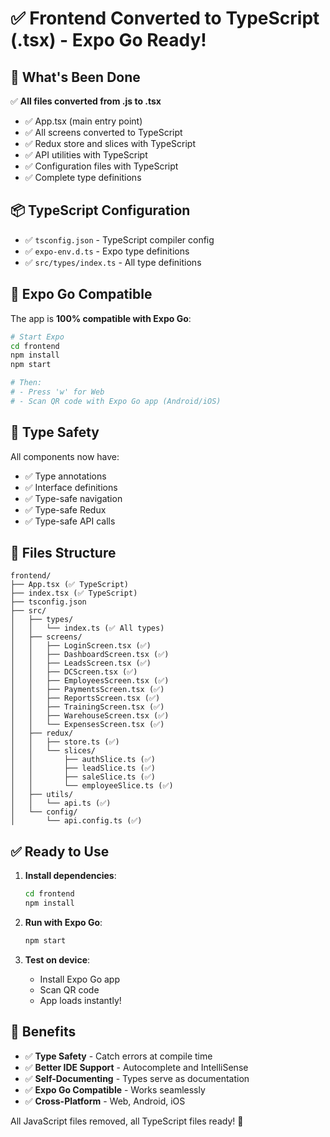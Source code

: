 # ✅ Frontend Converted to TypeScript (.tsx) - Expo Go Ready!

## 🎉 What's Been Done

✅ **All files converted from .js to .tsx**
- ✅ App.tsx (main entry point)
- ✅ All screens converted to TypeScript
- ✅ Redux store and slices with TypeScript
- ✅ API utilities with TypeScript
- ✅ Configuration files with TypeScript
- ✅ Complete type definitions

## 📦 TypeScript Configuration

- ✅ `tsconfig.json` - TypeScript compiler config
- ✅ `expo-env.d.ts` - Expo type definitions
- ✅ `src/types/index.ts` - All type definitions

## 🚀 Expo Go Compatible

The app is **100% compatible with Expo Go**:

```bash
# Start Expo
cd frontend
npm install
npm start

# Then:
# - Press 'w' for Web
# - Scan QR code with Expo Go app (Android/iOS)
```

## 📝 Type Safety

All components now have:
- ✅ Type annotations
- ✅ Interface definitions
- ✅ Type-safe navigation
- ✅ Type-safe Redux
- ✅ Type-safe API calls

## 🔧 Files Structure

```
frontend/
├── App.tsx (✅ TypeScript)
├── index.tsx (✅ TypeScript)
├── tsconfig.json
├── src/
│   ├── types/
│   │   └── index.ts (✅ All types)
│   ├── screens/
│   │   ├── LoginScreen.tsx (✅)
│   │   ├── DashboardScreen.tsx (✅)
│   │   ├── LeadsScreen.tsx (✅)
│   │   ├── DCScreen.tsx (✅)
│   │   ├── EmployeesScreen.tsx (✅)
│   │   ├── PaymentsScreen.tsx (✅)
│   │   ├── ReportsScreen.tsx (✅)
│   │   ├── TrainingScreen.tsx (✅)
│   │   ├── WarehouseScreen.tsx (✅)
│   │   └── ExpensesScreen.tsx (✅)
│   ├── redux/
│   │   ├── store.ts (✅)
│   │   └── slices/
│   │       ├── authSlice.ts (✅)
│   │       ├── leadSlice.ts (✅)
│   │       ├── saleSlice.ts (✅)
│   │       └── employeeSlice.ts (✅)
│   ├── utils/
│   │   └── api.ts (✅)
│   └── config/
│       └── api.config.ts (✅)
```

## ✅ Ready to Use

1. **Install dependencies**:
   ```bash
   cd frontend
   npm install
   ```

2. **Run with Expo Go**:
   ```bash
   npm start
   ```

3. **Test on device**:
   - Install Expo Go app
   - Scan QR code
   - App loads instantly!

## 🎯 Benefits

- ✅ **Type Safety** - Catch errors at compile time
- ✅ **Better IDE Support** - Autocomplete and IntelliSense
- ✅ **Self-Documenting** - Types serve as documentation
- ✅ **Expo Go Compatible** - Works seamlessly
- ✅ **Cross-Platform** - Web, Android, iOS

All JavaScript files removed, all TypeScript files ready! 🚀

